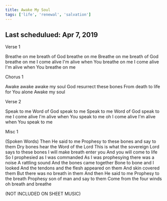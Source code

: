 ```yaml
---
title: Awake My Soul
tags: ['life', 'renewal', 'salvation']
---
```


## Last schedulued: Apr 7, 2019          

Verse 1

Breathe on me breath of God breathe on me
Breathe on me breath of God breathe on me
I come alive I'm alive when You breathe on me
I come alive I'm alive when You breathe on me

Chorus 1

Awake awake awake my soul
God resurrect these bones
From death to life for You alone
Awake my soul

Verse 2

Speak to me Word of God speak to me
Speak to me Word of God speak to me
I come alive I'm alive when You speak to me oh
I come alive I'm alive when You speak to me

Misc 1

(Spoken Words)
Then He said to me
Prophesy to these bones and say to them
Dry bones hear the Word of the Lord
This is what the sovereign Lord says to these bones
I will make breath enter you
And you will come to life
So I prophesied as I was commanded
As I was prophesying there was a noise
A rattling sound
And the bones came together
Bone to bone and I looked
And the tendons and the flesh appeared on them
And skin covered them
But there was no breath in them
And then He said to me
Prophesy to the breath
Prophesy son of man and say to them
Come from the four winds oh breath and breathe

(NOT INCLUDED ON SHEET MUSIC)
